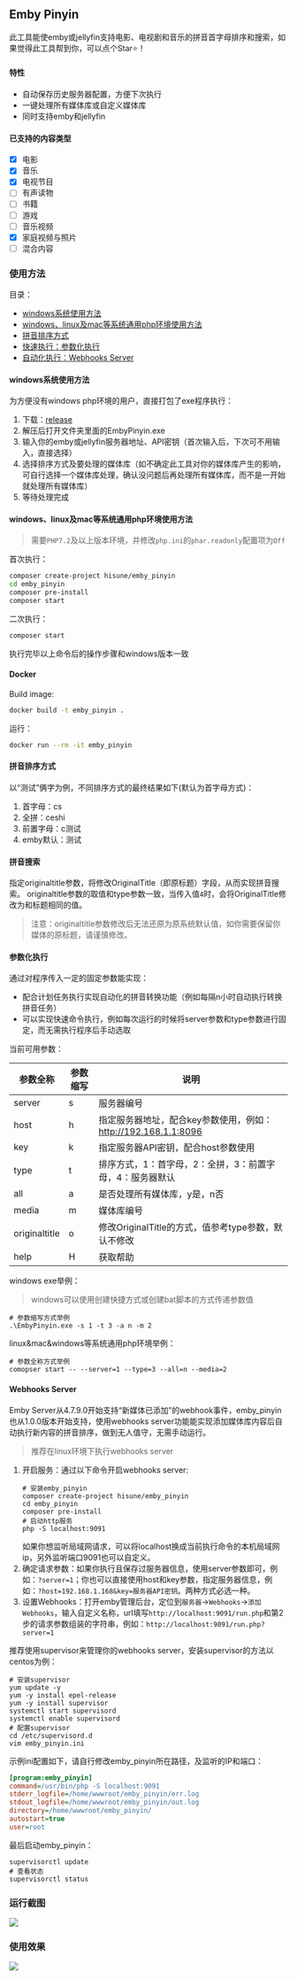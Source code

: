 ## Emby Pinyin

此工具能使emby或jellyfin支持电影、电视剧和音乐的拼音首字母排序和搜索，如果觉得此工具帮到你，可以点个Star⭐️！

#### 特性
- 自动保存历史服务器配置，方便下次执行
- 一键处理所有媒体库或自定义媒体库
- 同时支持emby和jellyfin

#### 已支持的内容类型

- [x] 电影
- [x] 音乐
- [x] 电视节目
- [ ] 有声读物
- [ ] 书籍
- [ ] 游戏
- [ ] 音乐视频
- [x] 家庭视频与照片
- [ ] 混合内容

### 使用方法

目录：
- [windows系统使用方法](#windows系统使用方法)
- [windows、linux及mac等系统通用php环境使用方法](#windowslinux及mac等系统通用php环境使用方法)
- [拼音排序方式](#拼音排序方式)
- [快速执行：参数化执行](#参数化执行)
- [自动化执行：Webhooks Server](#webhooks-server)

#### windows系统使用方法

为方便没有windows php环境的用户，直接打包了exe程序执行：

1. 下载：[release](https://github.com/hisune/emby_pinyin/releases)
2. 解压后打开文件夹里面的EmbyPinyin.exe
3. 输入你的emby或jellyfin服务器地址、API密钥（首次输入后，下次可不用输入，直接选择）
4. 选择排序方式及要处理的媒体库（如不确定此工具对你的媒体库产生的影响，可自行选择一个媒体库处理，确认没问题后再处理所有媒体库，而不是一开始就处理所有媒体库）
5. 等待处理完成

#### windows、linux及mac等系统通用php环境使用方法

> 需要`PHP7.2`及以上版本环境，并修改`php.ini`的`phar.readonly`配置项为`Off`

首次执行：

```sh
composer create-project hisune/emby_pinyin
cd emby_pinyin
composer pre-install
composer start
```

二次执行：
```sh
composer start
```

执行完毕以上命令后的操作步骤和windows版本一致

#### Docker

Build image:

```sh
docker build -t emby_pinyin .
```

运行：

```sh
docker run --rm -it emby_pinyin
```

#### 拼音排序方式
以“测试”俩字为例，不同排序方式的最终结果如下(默认为首字母方式)：
1. 首字母：cs
2. 全拼：ceshi
3. 前置字母：c测试
4. emby默认：测试

#### 拼音搜索
指定originaltitle参数，将修改OriginalTitle（即原标题）字段，从而实现拼音搜索。 originaltitle参数的取值和type参数一致，当传入值`4`时，会将OriginalTitle修改为和标题相同的值。

> 注意：originaltitle参数修改后无法还原为原系统默认值，如你需要保留你媒体的原标题，请谨慎修改。

#### 参数化执行
通过对程序传入一定的固定参数能实现：
- 配合计划任务执行实现自动化的拼音转换功能（例如每隔n小时自动执行转换拼音任务）
- 可以实现快速命令执行，例如每次运行的时候将server参数和type参数进行固定，而无需执行程序后手动选取

当前可用参数：

| 参数全称          | 参数缩写 | 说明                                           |
|---------------|------|----------------------------------------------|
| server        | s    | 服务器编号                                        |
| host          | h    | 指定服务器地址，配合key参数使用，例如：http://192.168.1.1:8096 |
| key           | k    | 指定服务器API密钥，配合host参数使用                        |
| type          | t    | 排序方式，1：首字母，2：全拼，3：前置字母，4：服务器默认               |
| all           | a    | 是否处理所有媒体库，y是，n否                              |
| media         | m    | 媒体库编号                                        |
| originaltitle | o    | 修改OriginalTitle的方式，值参考type参数，默认不修改           |
| help          | H    | 获取帮助                                         |

windows exe举例：

> windows可以使用创建快捷方式或创建bat脚本的方式传递参数值

```shell
# 参数缩写方式举例
.\EmbyPinyin.exe -s 1 -t 3 -a n -m 2
```

linux&mac&windows等系统通用php环境举例：

```shell
# 参数全称方式举例
comopser start -- --server=1 --type=3 --all=n --media=2
```

#### Webhooks Server
Emby Server从4.7.9.0开始支持“新媒体已添加”的webhook事件，emby_pinyin也从1.0.0版本开始支持，使用webhooks server功能能实现添加媒体库内容后自动执行新内容的拼音排序，做到无人值守，无需手动运行。

> 推荐在linux环境下执行webhooks server

1. 开启服务：通过以下命令开启webhooks server:
    ```shell
    # 安装emby_pinyin
    composer create-project hisune/emby_pinyin
    cd emby_pinyin
    composer pre-install
    # 启动http服务
    php -S localhost:9091
    ```
    如果你想监听局域网请求，可以将localhost换成当前执行命令的本机局域网ip，另外监听端口9091也可以自定义。
2. 确定请求参数：如果你执行且保存过服务器信息，使用server参数即可，例如：`?server=1`；你也可以直接使用host和key参数，指定服务器信息，例如：`?host=192.168.1.168&key=服务器API密钥`。两种方式必选一种。
3. 设置Webhooks：打开emby管理后台，定位到`服务器`->`Webhooks`->`添加Webhooks`，输入自定义名称，url填写`http://localhost:9091/run.php`和第2步的请求参数组装的字符串，例如：`http://localhost:9091/run.php?server=1`

推荐使用supervisor来管理你的webhooks server，安装supervisor的方法以centos为例：
```shell
# 安装supervisor
yum update -y
yum -y install epel-release
yum -y install supervisor
systemctl start supervisord
systemctl enable supervisord
# 配置supervisor
cd /etc/supervisord.d
vim emby_pinyin.ini
```
示例ini配置如下，请自行修改emby_pinyin所在路径，及监听的IP和端口：
```ini
[program:emby_pinyin]
command=/usr/bin/php -S localhost:9091
stderr_logfile=/home/wwwroot/emby_pinyin/err.log
stdout_logfile=/home/wwwroot/emby_pinyin/out.log
directory=/home/wwwroot/emby_pinyin/
autostart=true
user=root
```
最后启动emby_pinyin：
```shell
supervisorctl update
# 查看状态
supervisorctl status
```

### 运行截图

![](https://raw.githubusercontent.com/hisune/images/master/emby_pinyin_2.jpg)


### 使用效果

![](https://raw.githubusercontent.com/hisune/images/master/emby_pinyin_1.jpg)
